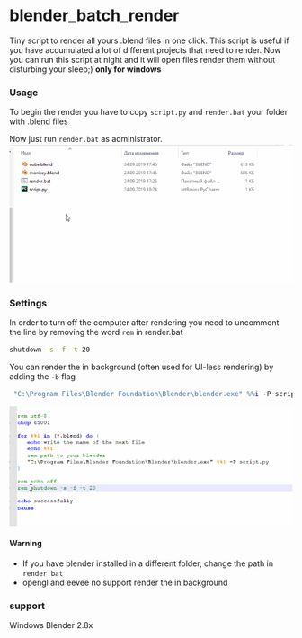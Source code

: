 # blender_batch_render

Tiny script to render all yours .blend files in one click.
This script is useful if you have accumulated a lot of different projects that need to render. Now you can run this script at night and it will open files render them without disturbing your sleep;) **only for windows** 

### Usage
To begin the render you have to copy `script.py` and `render.bat` your folder with .blend files

Now just run `render.bat` as administrator.
![alt text](simple_img/examlpe.gif)

### Settings
In order to turn off the computer after rendering you need to uncomment the line by removing the word `rem` in render.bat

```bat
shutdown -s -f -t 20
```
You can render the in background (often used for UI-less rendering) by adding the `-b` flag

```bat
 "C:\Program Files\Blender Foundation\Blender\blender.exe" %%i -P script.py -b
```
![alt text](simple_img/example2.gif)

#### Warning
* If you have blender installed in a different folder, change the path in `render.bat`
* opengl and eevee no support render the in background

### support 
Windows 
Blender 2.8x 
